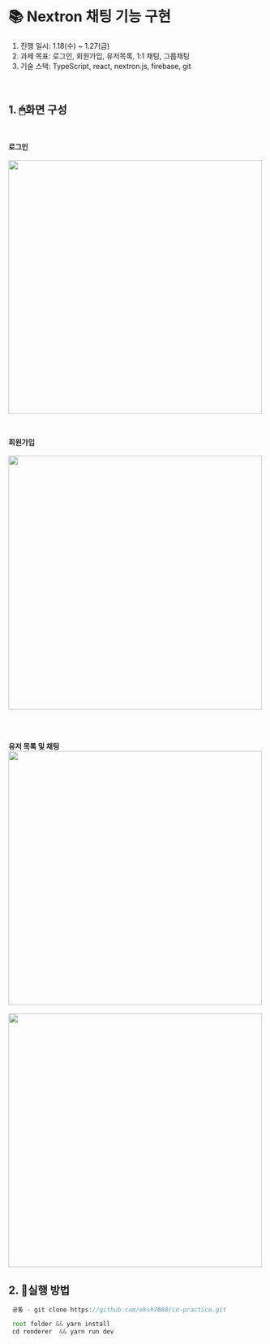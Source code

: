 # 📚 Nextron 채팅 기능 구현

1. 진행 일시: 1.18(수) ~ 1.27(금)
2. 과제 목표: 로그인, 회원가입, 유저목록, 1:1 채팅, 그룹채팅
3. 기술 스택: TypeScript, react, nextron.js, firebase, git

<br/>

## 1. 🖱화면 구성

<br/>

**로그인**
<br/>
<br/>
<img src="https://user-images.githubusercontent.com/93601210/214912331-6ce1c4e6-b256-48bd-8012-8f87dd13f2ba.gif" width="500" height="500" />

<br/>

**회원가입**
<br/>
<br/>
<img src="https://user-images.githubusercontent.com/93601210/214909980-7540bd03-cd32-495d-afc0-d3d207943c38.gif" width="500" height="500" />

<br/>
<br/>

**유저 목록 및 채팅**
<img src="https://user-images.githubusercontent.com/93601210/214913251-96a8aede-dd55-4367-b4f2-331f33f93835.gif" width="500" height="500" />
<br/>
<br/>
<img src="https://user-images.githubusercontent.com/93601210/214913380-0a660ffd-3c37-46f1-a8cd-23cfc6cd0c7b.gif" width="500" height="500" />

## 2. 🏹실행 방법

```typescript
 공통 - git clone https://github.com/eksh7080/co-practice.git

 root folder && yarn install
 cd renderer  && yarn run dev

```
